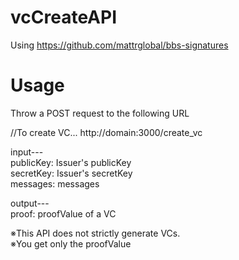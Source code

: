 # vcCreateAPI
Using https://github.com/mattrglobal/bbs-signatures

# Usage

Throw a POST request to the following URL


//To create VC...
http://domain:3000/create_vc


input---<br>
publicKey: Issuer's publicKey<br>
secretKey: Issuer's secretKey<br>
messages: messages<br>

output---<br>
proof: proofValue of a VC

※This API does not strictly generate VCs.<br>
※You get only the proofValue
